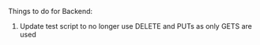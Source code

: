 Things to do for Backend:

1. Update test script to no longer use DELETE and PUTs as only GETS are used
